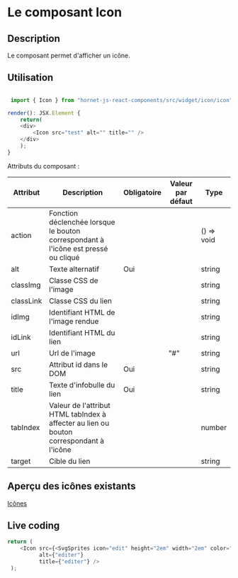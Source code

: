 # Le composant Icon

## Description

Le composant permet d'afficher un icône.

## Utilisation

```javascript

 import { Icon } from "hornet-js-react-components/src/widget/icon/icon";

render(): JSX.Element {
    return(
    <div>
        <Icon src="test" alt="" title="" />
    </div>
    );
}
```


Attributs du composant :

| Attribut                | Description                                                                             | Obligatoire | Valeur par défaut | Type|
| ----------------------- | ----------------------------------------------------------------------------------------|-------------|-------------------|-----|
| action                  | Fonction déclenchée lorsque le bouton correspondant à l'icône est pressé ou cliqué      | &nbsp;      | &nbsp;            |() => void|
| alt                     | Texte alternatif                                                                        | Oui         | &nbsp; | string |
| classImg                | Classe CSS de l'image                                                                   | &nbsp;      | &nbsp; | string |
| classLink               | Classe CSS du lien                                                                      | &nbsp;      | &nbsp; | string |
| idImg                   | Identifiant HTML de l'image rendue                                                      | &nbsp;      | &nbsp; | string |
| idLink                  | Identifiant HTML du lien                                                                | &nbsp;      | &nbsp; | string |
| url                     | Url de l'image                                                                          | &nbsp;      | "#" | string |
| src                     | Attribut id dans le DOM                                                                 | Oui         | &nbsp; | string |
| title                   | Texte d'infobulle du lien                                                               | Oui         | &nbsp; | string |
| tabIndex                | Valeur de l'attribut HTML tabIndex à affecter au lien ou bouton correspondant à l'icône | &nbsp;      | &nbsp; | number |
| target                  | Cible du lien                                                                           | &nbsp;      | &nbsp; | string |


## Aperçu des icônes existants

[Icônes](/hornetshowroom/pictogrammes)

## Live coding

```javascript showroom
return (
    <Icon src={<SvgSprites icon="edit" height="2em" width="2em" color="#0579be" />}
          alt={"editer"}
          title={"editer"} />
 );
```